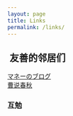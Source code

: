```yaml
---
layout: page
title: Links
permalink: /links/
---
```


##  友善的邻居们

[マネーのブログ](https://orewa.money)<br>[曹说春秋](https://chunqiu.bighu.cn)

###  互勉